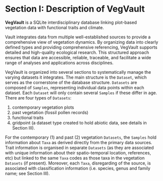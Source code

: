# Section I: Description of VegVault


**VegVault** is a SQLite interdisciplinary database linking plot-based
vegetation data with functional traits and climate.

Vault integrates data from multiple well-established sources to provide
a comprehensive view of vegetation dynamics. By organizing data into
clearly defined types and providing comprehensive referencing, VegVault
supports detailed and high-quality ecological research. This structured
approach ensures that data are accessible, reliable, traceable, and
facilitate a wide range of analyses and applications across disciplines.

VegVault is organized into several sections to systematically manage the
varying datasets it integrates. The main structure is the `Dataset`,
which serves as the cornerstone of the database structure. `Datasets`
are composed of `Samples`, representing individual data points within
each dataset. Each `Dataset` will only contain several `Samples` if
these differ in age. There are four types of `Datasets`:

1.  contemporary vegetation plots
2.  past vegetation (fossil pollen records)
3.  functional traits
4.  gridpoint (a dataset type created to hold abiotic data, see details
    in Section III).

For the contemporary (1) and past (2) vegetation `Datasets`, the
`Samples` hold information about `Taxa` as derived directly from the
primary data sources. Trait information is organised in separate
`Datasets` (as they are associated with unique information about their
spatio-temporal location, references, etc) but linked to the same `Taxa`
codes as those taxa in the vegetation `Datasets` (if present). Moreover,
each `Taxa`, disregarding of the source, is associated with
classification information (i.e. species, genus and family name; see
Section III).
